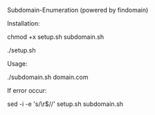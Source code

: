 Subdomain-Enumeration (powered by findomain)

Installation:

chmod +x setup.sh subdomain.sh

./setup.sh

Usage:

./subdomain.sh domain.com

If error occur:

sed -i -e 's/\r$//' setup.sh subdomain.sh
